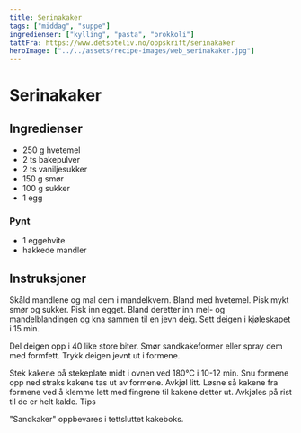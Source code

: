 ```yaml
---
title: Serinakaker
tags: ["middag", "suppe"]
ingredienser: ["kylling", "pasta", "brokkoli"]
tattFra: https://www.detsoteliv.no/oppskrift/serinakaker
heroImage: ["../../assets/recipe-images/web_serinakaker.jpg"]
---
```


# Serinakaker

## Ingredienser

- 250 g hvetemel
- 2 ts bakepulver
- 2 ts vaniljesukker
- 150 g smør
- 100 g sukker
- 1 egg

### Pynt

- 1 eggehvite
- hakkede mandler

## Instruksjoner

Skåld mandlene og mal dem i mandelkvern. Bland med hvetemel. Pisk mykt smør og sukker. Pisk inn egget. Bland deretter inn mel- og mandelblandingen og kna sammen til en jevn deig. Sett deigen i kjøleskapet i 15 min.

Del deigen opp i 40 like store biter. Smør sandkakeformer eller spray dem med formfett. Trykk deigen jevnt ut i formene.

Stek kakene på stekeplate midt i ovnen ved 180°C i 10-12 min. Snu formene opp ned straks kakene tas ut av formene. Avkjøl litt. Løsne så kakene fra formene ved å klemme lett med fingrene til kakene detter ut. Avkjøles på rist til de er helt kalde.
Tips

"Sandkaker" oppbevares i tettsluttet kakeboks.
